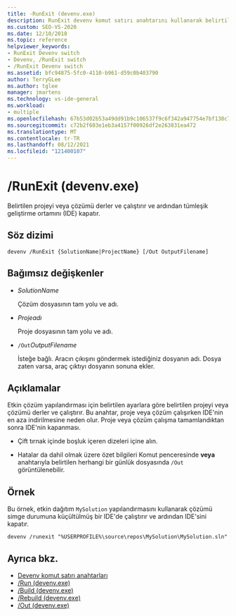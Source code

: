 ```yaml
---
title: -RunExit (devenv.exe)
description: RunExit devenv komut satırı anahtarını kullanarak belirtilen projeyi veya çözümü derlemeyi ve çalıştırmayı ve ardından IDE'sini kapatmayı öğrenin.
ms.custom: SEO-VS-2020
ms.date: 12/10/2018
ms.topic: reference
helpviewer_keywords:
- RunExit Devenv switch
- Devenv, /RunExit switch
- /RunExit Devenv switch
ms.assetid: bfc94875-5fc0-4110-b961-d59c0b403790
author: TerryGLee
ms.author: tglee
manager: jmartens
ms.technology: vs-ide-general
ms.workload:
- multiple
ms.openlocfilehash: 67b53d02b53a49dd91b9c106537f9c6f342a947754e7bf138c7100cb4719aefb
ms.sourcegitcommit: c72b2f603e1eb3a4157f00926df2e263831ea472
ms.translationtype: MT
ms.contentlocale: tr-TR
ms.lasthandoff: 08/12/2021
ms.locfileid: "121400107"
---
```

# <a name="runexit-devenvexe"></a>/RunExit (devenv.exe)

Belirtilen projeyi veya çözümü derler ve çalıştırır ve ardından tümleşik geliştirme ortamını (IDE) kapatır.

## <a name="syntax"></a>Söz dizimi

```shell
devenv /RunExit {SolutionName|ProjectName} [/Out OutputFilename]
```

## <a name="arguments"></a>Bağımsız değişkenler

- *SolutionName*

  Çözüm dosyasının tam yolu ve adı.

- *Projeadı*

  Proje dosyasının tam yolu ve adı.

- `/Out`*OutputFilename*

  İsteğe bağlı. Aracın çıkışını göndermek istediğiniz dosyanın adı. Dosya zaten varsa, araç çıktıyı dosyanın sonuna ekler.

## <a name="remarks"></a>Açıklamalar

Etkin çözüm yapılandırması için belirtilen ayarlara göre belirtilen projeyi veya çözümü derler ve çalıştırır. Bu anahtar, proje veya çözüm çalışırken IDE'nin en aza indirilmesine neden olur. Proje veya çözüm çalışma tamamlandıktan sonra IDE'nin kapanması.

- Çift tırnak içinde boşluk içeren dizeleri içine alın.

- Hatalar da dahil olmak üzere özet bilgileri Komut penceresinde **veya** anahtarıyla belirtilen herhangi bir günlük dosyasında `/Out` görüntülenebilir.

## <a name="example"></a>Örnek

Bu örnek, etkin dağıtım `MySolution` yapılandırmasını kullanarak çözümü simge durumuna küçültülmüş bir IDE'de çalıştırır ve ardından IDE'sini kapatır.

```
devenv /runexit "%USERPROFILE%\source\repos\MySolution\MySolution.sln"
```

## <a name="see-also"></a>Ayrıca bkz.

- [Devenv komut satırı anahtarları](../../ide/reference/devenv-command-line-switches.md)
- [/Run (devenv.exe)](../../ide/reference/run-devenv-exe.md)
- [/Build (devenv.exe)](../../ide/reference/build-devenv-exe.md)
- [/Rebuild (devenv.exe)](../../ide/reference/rebuild-devenv-exe.md)
- [/Out (devenv.exe)](../../ide/reference/out-devenv-exe.md)
